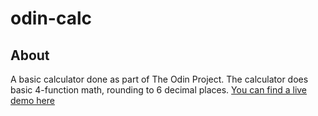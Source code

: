 # odin-calc
## About
A basic calculator done as part of The Odin Project. The calculator does basic 4-function math, rounding to 6 decimal places. [You can find a live demo here](https://zenspace55.github.io/odin-calc/)

